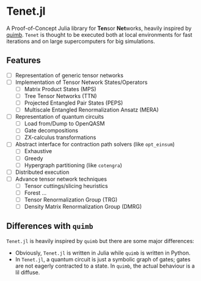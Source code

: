# Tenet.jl

A Proof-of-Concept Julia library for **Ten**sor **Net**works, heavily inspired by [quimb](https://github.com/jcmgray/quimb). `Tenet` is thought to be executed both at local environments for fast iterations and on large supercomputers for big simulations.

## Features

- [ ] Representation of generic tensor networks
- [ ] Implementation of Tensor Network States/Operators
  - [ ] Matrix Product States (MPS)
  - [ ] Tree Tensor Networks (TTN)
  - [ ] Projected Entangled Pair States (PEPS)
  - [ ] Multiscale Entangled Renormalization Ansatz (MERA)
- [ ] Representation of quantum circuits
  - [ ] Load from/Dump to OpenQASM
  - [ ] Gate decompositions
  - [ ] ZX-calculus transformations
- [ ] Abstract interface for contraction path solvers (like `opt_einsum`)
  - [ ] Exhaustive
  - [ ] Greedy
  - [ ] Hypergraph partitioning (like `cotengra`)
- [ ] Distributed execution
- [ ] Advance tensor network techniques
  - [ ] Tensor cuttings/slicing heuristics
  - [ ] Forest ...
  - [ ] Tensor Renormalization Group (TRG)
  - [ ] Density Matrix Renormalization Group (DMRG)

## Differences with `quimb`

`Tenet.jl` is heavily inspired by `quimb` but there are some major differences:

- Obviously, `Tenet.jl` is written in Julia while `quimb` is written in Python.
- In `Tenet.jl`, a quantum circuit is just a symbolic graph of gates; gates are not eagerly contracted to a state. In `quimb`, the actual behaviour is a lil diffuse.